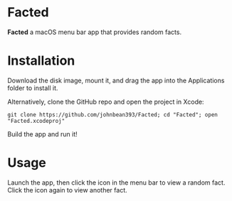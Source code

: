 # Facted

**Facted** a macOS menu bar app that provides random facts.

# Installation

Download the disk image, mount it, and drag the app into the Applications folder to install it.

Alternatively, clone the GitHub repo and open the project in Xcode:

```shell
git clone https://github.com/johnbean393/Facted; cd "Facted"; open "Facted.xcodeproj" 
```

Build the app and run it!

# Usage

Launch the app, then click the icon in the menu bar to view a random fact. Click the icon again to view another fact.
